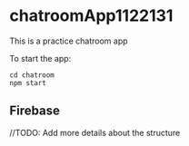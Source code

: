 # chatroomApp1122131
This is a practice chatroom app

To start the app:

```
cd chatroom
npm start
```

## Firebase

//TODO: Add more details about the structure